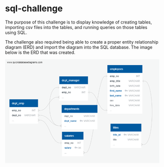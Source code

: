 # sql-challenge

The purpose of this challenge is to display knowledge of creating tables, importing csv files into the tables, and running queries on those tables using SQL.

The challenge also required being able to create a proper entity relationship diagram (ERD) and import the diagram into the SQL database. The image below is the ERD that was created. 

<img src="QuickDBD-SQL-challenge_image.png">
